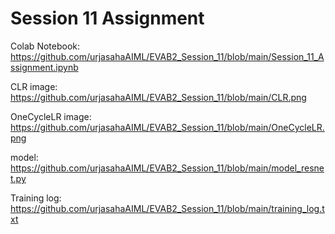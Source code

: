 # Session 11 Assignment

Colab Notebook:
https://github.com/urjasahaAIML/EVAB2_Session_11/blob/main/Session_11_Assignment.ipynb

CLR image:
https://github.com/urjasahaAIML/EVAB2_Session_11/blob/main/CLR.png

OneCycleLR image:
https://github.com/urjasahaAIML/EVAB2_Session_11/blob/main/OneCycleLR.png

model:
https://github.com/urjasahaAIML/EVAB2_Session_11/blob/main/model_resnet.py


Training log:
https://github.com/urjasahaAIML/EVAB2_Session_11/blob/main/training_log.txt

